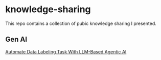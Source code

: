 # knowledge-sharing
This repo contains a collection of pubic knowledge sharing I presented.

## Gen AI
[Automate Data Labeling Task With LLM-Based Agentic AI](./gen-ai/data_labeler_llm_agent/README.md)